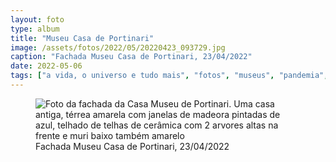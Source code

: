 ```yaml
---
layout: foto
type: album
title: "Museu Casa de Portinari"
image: /assets/fotos/2022/05/20220423_093729.jpg
caption: "Fachada Museu Casa de Portinari, 23/04/2022"
date: 2022-05-06
tags: ["a vida, o universo e tudo mais", "fotos", "museus", "pandemia", "passeios"]
---
```

<figure class="foto-post">
            <img src="{{ site.baseurl }}/assets/fotos/2022/05/20220423_093729.jpg" alt="Foto da fachada da Casa Museu de Portinari. Uma casa antiga, térrea amarela com janelas de madeora pintadas de azul, telhado de telhas de cerâmica com 2 arvores altas na frente e muri baixo também amarelo" title="Museu">
            <figcaption>Fachada Museu Casa de Portinari, 23/04/2022</figcaption>
</figure>